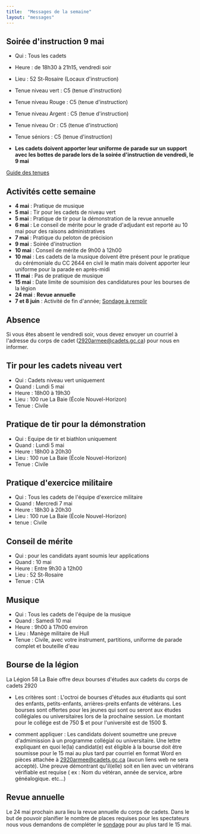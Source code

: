 ```yaml
---
title:  "Messages de la semaine"
layout: "messages"
---
```


## Soirée d'instruction 9 mai
- Qui : Tous les cadets
- Heure : de 18h30 à 21h15, vendredi soir
- Lieu : 52 St-Rosaire (Locaux d'instruction)
- Tenue niveau vert : C5 (tenue d'instruction)
- Tenue niveau Rouge : C5 (tenue d'instruction)
- Tenue niveau Argent : C5 (tenue d'instruction)
- Tenue niveau Or : C5 (tenue d'instruction)
- Tenue séniors : C5 (tenue d'instruction)

- **Les cadets doivent apporter leur uniforme de parade sur un support avec les bottes de parade lors de la soirée d'instruction de vendredi, le 9 mai**
  
[Guide des tenues](https://cc2920.ca/docs/ressources/guide_uniforme.v3.pdf)


## Activités cette semaine 

- **4 mai** : Pratique de musique
- **5 mai** : Tir pour les cadets de niveau vert
- **5 mai** : Pratique de tir pour la démonstration de la revue annuelle
- **6 mai** : Le conseil de mérite pour le grade d'adjudant est reporté au 10 mai pour des raisons administratives
- **7 mai** : Pratique du peloton de précision
- **9 mai** : Soirée d'instruction
- **10 mai** : Conseil de mérite de 9h00 à 12h00
- **10 mai** : Les cadets de la musique doivent être présent pour le pratique du cérémoniale du CC 2644 en civil le matin mais doivent apporter leur uniforme pour la parade en après-midi
- **11 mai** : Pas de pratique de musique
- **15 mai** : Date limite de soumision des candidatures pour les bourses de la légion
- **24 mai** : **Revue annuelle**
- **7 et 8 juin** : Activité de fin d'année; [Sondage à remplir](https://docs.google.com/forms/d/13VIDFnLftRxhjTxa1oG-1B_-qwZGlW3dthlx6bIJdrk/edit)

## Absence

Si vous êtes absent le vendredi soir, vous devez envoyer un courriel à l'adresse du corps de cadet (<2920armee@cadets.gc.ca>) pour nous en informer.


## Tir pour les cadets niveau vert 

- Qui : Cadets niveau vert uniquement
- Quand : Lundi 5 mai
- Heure : 18h00 à 19h30  
- Lieu : 100 rue La Baie (École Nouvel-Horizon)
- Tenue : Civile

## Pratique de tir pour la démonstration

- Qui : Equipe de tir et biathlon uniquement
- Quand : Lundi 5 mai
- Heure : 18h00 à 20h30  
- Lieu : 100 rue La Baie (École Nouvel-Horizon)
- Tenue : Civile

## Pratique d'exercice militaire

- Qui : Tous les cadets de l'équipe d'exercice militaire
- Quand : Mercredi 7 mai
- Heure : 18h30 à 20h30
- Lieu : 100 rue La Baie (École Nouvel-Horizon)
- tenue : Civile

## Conseil de mérite

- Qui : pour les candidats ayant soumis leur applications
- Quand : 10 mai
- Heure : Entre 9h30 à 12h00
- Lieu : 52 St-Rosaire
- Tenue : C1A
  
## Musique

- Qui : Tous les cadets de l'équipe de la musique
- Quand : Samedi 10 mai
- Heure : 9h00 à 17h00 environ
- Lieu : Manège militaire de Hull
- Tenue : Civile, avec votre instrument, partitions, uniforme de parade complet et bouteille d'eau

## Bourse de la légion

La Légion 58 La Baie offre deux bourses d'études aux cadets du corps de cadets 2920

- Les critères sont :
L'octroi de bourses d'études aux étudiants qui sont des enfants, petits-enfants, arrières-preits enfants de vétérans. Les bourses sont offertes pour les jeunes qui sont ou seront aux études collégiales ou universitaires lors de la prochaine session. Le montant pour le collége est de 750&nbsp;$  et pour l'université est de 1500&nbsp;$.

- comment appliquer :
Les candidats doivent soumettre une preuve d'admimission à un programme collégial ou universitaire. Une lettre expliquant en quoi le(la) candidat(e) est éligible à la bourse doit être soumisse pour le 15 mai au plus tard par courriel en format Word en pièces attachée à <2920armee@cadets.gc.ca> (aucun liens web ne sera accepté). Une preuve démontrant qu'il(elle) soit en lien avec un vétérans vérifiable est requise ( ex : Nom du vétéran, année de service, arbre généalogique. etc...)
  
  
## Revue annuelle

Le 24 mai prochain aura lieu la revue annuelle du corps de cadets.  Dans le but de pouvoir planifier le nombre de places requises pour les spectateurs nous vous demandons de compléter le [sondage](https://forms.office.com/Pages/ResponsePage.aspx?id=-2oSqwzmL062z8c1DHbchOLv_dk-t_dHo8OkX3uOiO1UOERPQ01PUERORklVSEtTWVNISThRUUFNQiQlQCN0PWcu) pour au plus tard le 15 mai.

